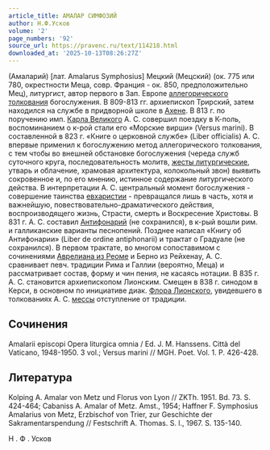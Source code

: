 ```yaml
---
article_title: АМАЛАР СИМФОЗИЙ
author: Н.Ф.Усков
volume: '2'
page_numbers: '92'
source_url: https://pravenc.ru/text/114218.html
downloaded_at: '2025-10-13T08:26:27Z'
---
```


(Амаларий) [лат. Amalarus Symphosius] Мецкий (Мецский) (ок. 775 или 780, окрестности Меца, совр. Франция - ок. 850, предположительно Мец), литургист, автор первого в Зап. Европе [аллегорического толкования](<https://pravenc.ru/text/Аллегорическое толкование.html>) богослужения. В 809-813 гг. архиепископ Трирский, затем находился на службе в придворной школе в [Ахене](https://pravenc.ru/text/АХЕН.html). В 813 г. по поручению имп. [Карла Великого](<https://pravenc.ru/text/Карл Великий.html>) А. С. совершил поездку в К-поль, воспоминанием о к-рой стали его «Морские вирши» (Versus marini). В составленной в 823 г. «Книге о церковной службе» (Liber officialis) А. С. впервые применил к богослужению метод аллегорического толкования, с тем чтобы во внешней обстановке богослужения (череда служб суточного круга, последовательность молитв, [жесты литургические](<https://pravenc.ru/text/жесты литургические.html>), утварь и облачение, храмовая архитектура, колокольный звон) выявить сокровенное и, по его мнению, истинное содержание литургического действа. В интерпретации А. С. центральный момент богослужения - совершение таинства [евхаристии](https://pravenc.ru/text/евхаристии.html) - превращался лишь в часть, хотя и важнейшую, повествовательно-драматического действия, воспроизводящего жизнь, Страсти, смерть и Воскресение Христовы. В 831 г. А. С. составил [Антифонарий](https://pravenc.ru/text/Антифонарий.html) (не сохранился), в к-рый вошли рим. и галликанские варианты песнопений. Позднее написал «Книгу об Антифонарии» (Liber de ordine antiphonarii) и трактат о Градуале (не сохранился). В первом трактате, во многом сопоставимом с сочинениями [Аврелиана из Реоме](<https://pravenc.ru/text/Аврелиан из Реоме.html>) и Берно из Рейхенау, А. С. сравнивает певч. традиции Рима и Галлии (вероятно, Меца) и рассматривает состав, форму и чин пения, не касаясь нотации. В 835 г. А. С. становится архиепископом Лионским. Смещен в 838 г. синодом в Керси, в основном по инициативе диак. [Флора Лионского](<https://pravenc.ru/text/Флора Лионского.html>), увидевшего в толкованиях А. С. [мессы](https://pravenc.ru/text/Месса.html) отступление от традиции.

## Сочинения

Amalarii episcopi Opera liturgiсa omnia / Ed. J. M. Hanssens. Città del Vaticano, 1948-1950. 3 vol.; Versus marini // MGH. Poet. Vol. 1. P. 426-428.

## Литература

Kolping A. Amalar von Metz und Florus von Lyon // ZKTh. 1951. Bd. 73. S. 424-464; Cabaniss A. Amalar of Metz. Amst., 1954; Haffner F. Symphosius Amalarius von Metz, Erzbischof von Trier, zur Geschichte der Sakramentarspendung // Festschrift A. Thomas. S. l., 1967. S. 135-140.

Н .  Ф .  Усков

